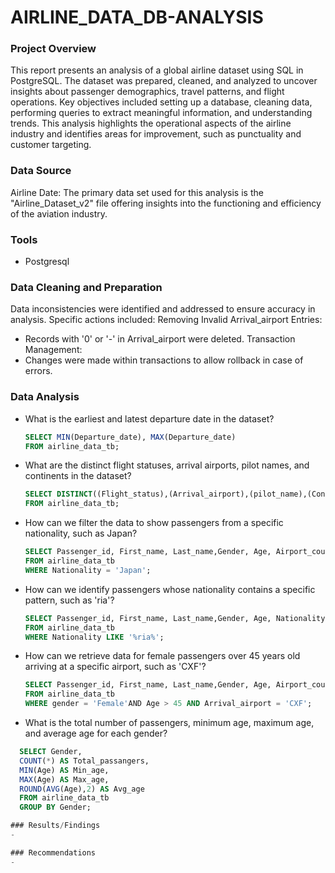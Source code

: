 # AIRLINE_DATA_DB-ANALYSIS

### Project Overview

This report presents an analysis of a global airline dataset using SQL in PostgreSQL. The dataset was prepared, cleaned, and analyzed to uncover insights about passenger demographics, travel patterns, and flight operations. Key objectives included setting up a database, cleaning data, performing queries to extract meaningful information, and understanding trends. This analysis highlights the operational aspects of the airline industry and identifies areas for improvement, such as punctuality and customer targeting.

### Data Source

Airline Date: The primary data set used for this analysis is the "Airline_Dataset_v2" file offering insights into the functioning and efficiency of the aviation industry.

### Tools

- Postgresql

### Data Cleaning and Preparation

Data inconsistencies were identified and addressed to ensure accuracy in analysis. Specific actions included:
Removing Invalid Arrival_airport Entries:
- Records with '0' or '-' in Arrival_airport were deleted.
Transaction Management:
- Changes were made within transactions to allow rollback in case of errors.

### Data Analysis

- What is the earliest and latest departure date in the dataset?
  ```Sql
  SELECT MIN(Departure_date), MAX(Departure_date)
  FROM airline_data_tb;

- What are the distinct flight statuses, arrival airports, pilot names, and continents in the dataset?
  ```sql
  SELECT DISTINCT((Flight_status),(Arrival_airport),(pilot_name),(Continents))
  FROM airline_data_tb;

- How can we filter the data to show passengers from a specific nationality, such as Japan?
  ```sql
  SELECT Passenger_id, First_name, Last_name,Gender, Age, Airport_country_code, Departure_date, Arrival_airport
  FROM airline_data_tb
  WHERE Nationality = 'Japan';

- How can we identify passengers whose nationality contains a specific pattern, such as 'ria'?
  ```sql
  SELECT Passenger_id, First_name, Last_name,Gender, Age, Nationality, Airport_country_code, Departure_date, Arrival_airport
  FROM airline_data_tb
  WHERE Nationality LIKE '%ria%'; 

- How can we retrieve data for female passengers over 45 years old arriving at a specific airport, such as 'CXF'?
  ```sql
  SELECT Passenger_id, First_name, Last_name,Gender, Age, Airport_country_code, Departure_date, Arrival_airport
  FROM airline_data_tb
  WHERE gender = 'Female'AND Age > 45 AND Arrival_airport = 'CXF';

- What is the total number of passengers, minimum age, maximum age, and average age for each gender?
```sql
  SELECT Gender, 
  COUNT(*) AS Total_passangers,
  MIN(Age) AS Min_age,
  MAX(Age) AS Max_age,
  ROUND(AVG(Age),2) AS Avg_age
  FROM airline_data_tb
  GROUP BY Gender;

### Results/Findings
-

### Recommendations
- 

